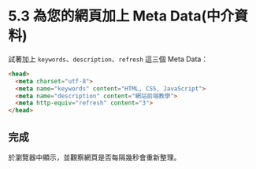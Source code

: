 # 5.3 為您的網頁加上 Meta Data\(中介資料\)

試著加上 `keywords`、`description`、`refresh` 這三個 Meta Data：

```html
<head>
  <meta charset="utf-8">
  <meta name="keywords" content="HTML, CSS, JavaScript">
  <meta name="description" content="網站前端教學">
  <meta http-equiv="refresh" content="3">
</head>
```

## 完成

於瀏覽器中顯示，並觀察網頁是否每隔幾秒會重新整理。


